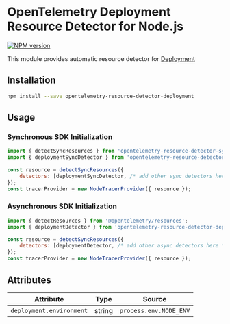 # OpenTelemetry Deployment Resource Detector for Node.js
[![NPM version](https://img.shields.io/npm/v/opentelemetry-resource-detector-deployment.svg)](https://www.npmjs.com/package/opentelemetry-resource-detector-deployment)

This module provides automatic resource detector for [Deployment](https://github.com/open-telemetry/opentelemetry-specification/blob/main/specification/resource/semantic_conventions/deployment_environment.md)

## Installation

```bash
npm install --save opentelemetry-resource-detector-deployment
```

##  Usage

### Synchronous SDK Initialization
```js
import { detectSyncResources } from 'opentelemetry-resource-detector-sync-api';
import { deploymentSyncDetector } from 'opentelemetry-resource-detector-deployment';

const resource = detectSyncResources({
    detectors: [deploymentSyncDetector, /* add other sync detectors here */],
});
const tracerProvider = new NodeTracerProvider({ resource });
```

### Asynchronous SDK Initialization
```js
import { detectResources } from '@opentelemetry/resources';
import { deploymentDetector } from 'opentelemetry-resource-detector-deployment';

const resource = detectSyncResources({
    detectors: [deploymentDetector, /* add other async detectors here */],
});
const tracerProvider = new NodeTracerProvider({ resource });
```

## Attributes
| Attribute | Type | Source |
| --- | --- | --- |
| `deployment.environment` | string | `process.env.NODE_ENV` |
